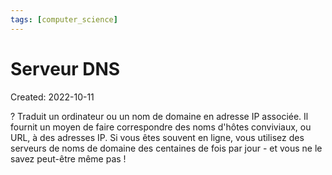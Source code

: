 ```yaml
---
tags: [computer_science] 
---
```

# Serveur DNS
Created: 2022-10-11

?
Traduit un ordinateur ou un nom de domaine en adresse IP associée. Il fournit un moyen de faire correspondre des noms d'hôtes conviviaux, ou URL, à des adresses IP. Si vous êtes souvent en ligne, vous utilisez des serveurs de noms de domaine des centaines de fois par jour - et vous ne le savez peut-être même pas !
<!--SR:!2023-02-28,87,250-->